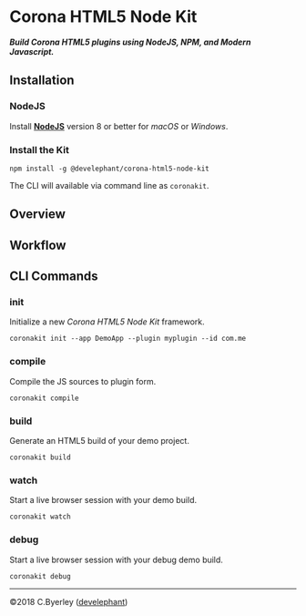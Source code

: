 # Corona HTML5 Node Kit

___Build Corona HTML5 plugins using NodeJS, NPM, and Modern Javascript.___

## Installation

### NodeJS

Install __[NodeJS](https://nodejs.org)__ version 8 or better for _macOS_ or _Windows_.

### Install the Kit

```
npm install -g @develephant/corona-html5-node-kit
```

The CLI will available via command line as `coronakit`.

## Overview

## Workflow

## CLI Commands

### init

Initialize a new _Corona HTML5 Node Kit_ framework.

```
coronakit init --app DemoApp --plugin myplugin --id com.me
```

### compile

Compile the JS sources to plugin form.

```
coronakit compile
```

### build

Generate an HTML5 build of your demo project.

```
coronakit build
```

### watch

Start a live browser session with your demo build.

```
coronakit watch
```

### debug

Start a live browser session with your debug demo build.

```
coronakit debug
```

---

&copy;2018 C.Byerley ([develephant](https://develephant.com))